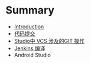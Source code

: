 # Summary

* [Introduction](README.md)
* [代码提交](chapter1_code_commit.md)
* [Studio中 VCS 涉及的GIT 操作](vcs_in_studio.md)
* [Jenkins 编译](jenkins_build.md)
* Android Studio

